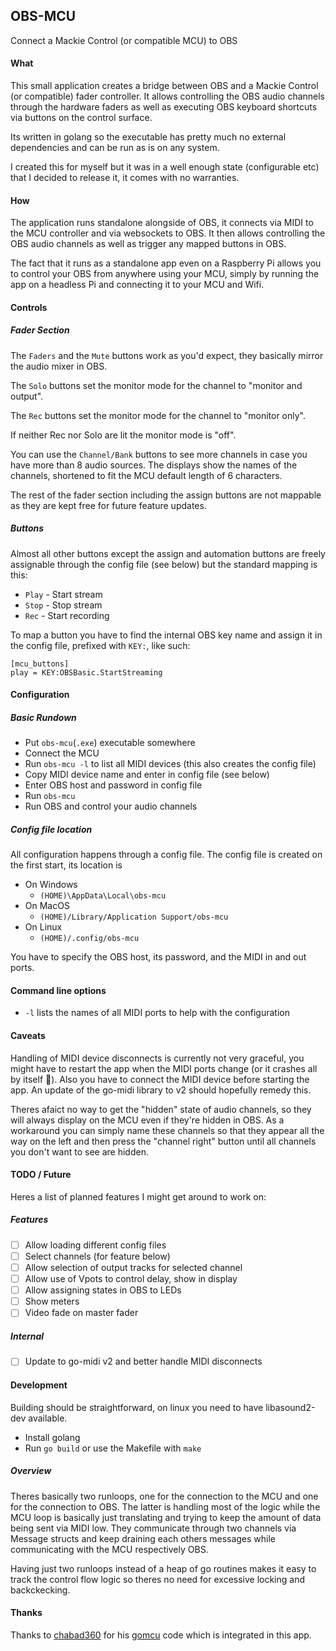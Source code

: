 ## OBS-MCU

Connect a Mackie Control (or compatible MCU) to OBS

#### What

This small application creates a bridge between OBS and a Mackie Control (or compatible) fader controller. It allows controlling the OBS audio channels through the hardware faders as well as executing OBS keyboard shortcuts via buttons on the control surface.

Its written in golang so the executable has pretty much no external dependencies and can be run as is on any system.

I created this for myself but it was in a well enough state (configurable etc) that I decided to release it, it comes with no warranties.

#### How

The application runs standalone alongside of OBS, it connects via MIDI to the MCU controller and via websockets to OBS. It then allows controlling the OBS audio channels as well as trigger any mapped buttons in OBS.

The fact that it runs as a standalone app even on a Raspberry Pi allows you to control your OBS from anywhere using your MCU, simply by running the app on a headless Pi and connecting it to your MCU and Wifi.

#### Controls

##### Fader Section

The `Faders` and the `Mute` buttons work as you'd expect, they basically mirror the audio mixer in OBS.

The `Solo` buttons set the monitor mode for the channel to "monitor and output".

The `Rec` buttons set the monitor mode for the channel to "monitor only".

If neither Rec nor Solo are lit the monitor mode is "off".

You can use the `Channel/Bank` buttons to see more channels in case you have more than 8 audio sources. The displays show the names of the channels, shortened to fit the MCU default length of 6 characters.

The rest of the fader section including the assign buttons are not mappable as they are kept free for future feature updates.

##### Buttons

Almost all other buttons except the assign and automation buttons are freely assignable through the config file (see below) but the standard mapping is this:

- `Play` - Start stream
- `Stop` - Stop stream
- `Rec` - Start recording

To map a button you have to find the internal OBS key name and assign it in the config file, prefixed with `KEY:`, like such:

```
[mcu_buttons]
play = KEY:OBSBasic.StartStreaming
```

#### Configuration

##### Basic Rundown

- Put `obs-mcu`(`.exe`) executable somewhere
- Connect the MCU
- Run `obs-mcu -l` to list all MIDI devices (this also creates the config file)
- Copy MIDI device name and enter in config file (see below)
- Enter OBS host and password in config file
- Run `obs-mcu`
- Run OBS and control your audio channels

##### Config file location

All configuration happens through a config file. The config file is created on the first start, its location is

- On Windows
  - `(HOME)\AppData\Local\obs-mcu`
- On MacOS
  - `(HOME)/Library/Application Support/obs-mcu`
- On Linux
  - `(HOME)/.config/obs-mcu`

You have to specify the OBS host, its password, and the MIDI in and out ports.

#### Command line options

- `-l` lists the names of all MIDI ports to help with the configuration

#### Caveats

Handling of MIDI device disconnects is currently not very graceful, you might have to restart the app when the MIDI ports change (or it crashes all by itself 🙂). Also you have to connect the MIDI device before starting the app. An update of the go-midi library to v2 should hopefully remedy this.

Theres afaict no way to get the "hidden" state of audio channels, so they will always display on the MCU even if they're hidden in OBS. As a workaround you can simply name these channels so that they appear all the way on the left and then press the "channel right" button until all channels you don't want to see are hidden.

#### TODO / Future

Heres a list of planned features I might get around to work on:

##### Features

- [ ] Allow loading different config files
- [ ] Select channels (for feature below)
- [ ] Allow selection of output tracks for selected channel
- [ ] Allow use of Vpots to control delay, show in display
- [ ] Allow assigning states in OBS to LEDs
- [ ] Show meters
- [ ] Video fade on master fader

##### Internal

- [ ] Update to go-midi v2 and better handle MIDI disconnects

#### Development

Building should be straightforward, on linux you need to have libasound2-dev available.

- Install golang
- Run `go build` or use the Makefile with `make`

##### Overview

Theres basically two runloops, one for the connection to the MCU and one for the connection to OBS. The latter is handling most of the logic while the MCU loop is basically just translating and trying to keep the amount of data being sent via MIDI low. They communicate through two channels via Message structs and keep draining each others messages while communicating with the MCU respectively OBS.

Having just two runloops instead of a heap of go routines makes it easy to track the control flow logic so theres no need for excessive locking and backckecking.

#### Thanks

Thanks to [chabad360](https://github.com/chabad360) for his [gomcu](https://github.com/chabad360/gomcu) code which is integrated in this app.
